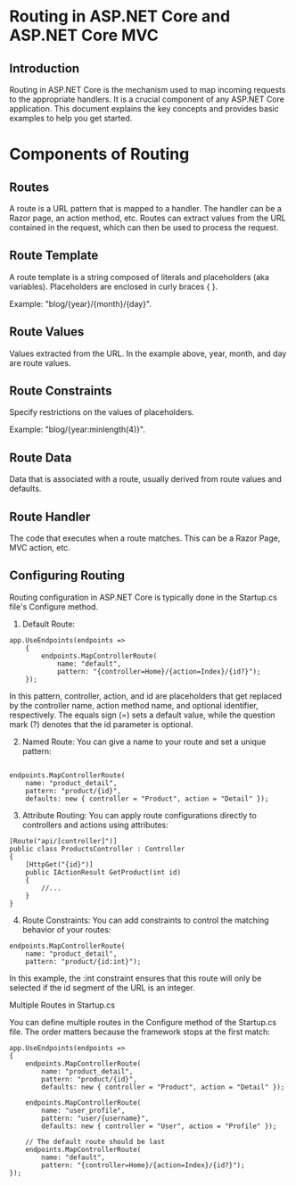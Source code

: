 # Routing in ASP.NET Core and ASP.NET Core MVC

## Introduction
Routing in ASP.NET Core is the mechanism used to map incoming requests to the appropriate handlers. It is a crucial component of any ASP.NET Core application. This document explains the key concepts and provides basic examples to help you get started.

# Components of Routing

## Routes
A route is a URL pattern that is mapped to a handler. The handler can be a Razor page, an action method, etc. Routes can extract values from the URL contained in the request, which can then be used to process the request.

## Route Template
A route template is a string composed of literals and placeholders (aka variables). Placeholders are enclosed in curly braces { }.

Example: "blog/{year}/{month}/{day}".

## Route Values
Values extracted from the URL. In the example above, year, month, and day are route values.

## Route Constraints
Specify restrictions on the values of placeholders.

Example: "blog/{year:minlength(4)}".

## Route Data
Data that is associated with a route, usually derived from route values and defaults.

## Route Handler
The code that executes when a route matches. This can be a Razor Page, MVC action, etc.

## Configuring Routing
Routing configuration in ASP.NET Core is typically done in the Startup.cs file's Configure method.

1. Default Route:

```
app.UseEndpoints(endpoints =>
    {
        endpoints.MapControllerRoute(
            name: "default",
            pattern: "{controller=Home}/{action=Index}/{id?}");
    });
``` 

In this pattern, controller, action, and id are placeholders that get replaced by the controller name, action method name, and optional identifier, respectively. The equals sign (=) sets a default value, while the question mark (?) denotes that the id parameter is optional.

2. Named Route:
You can give a name to your route and set a unique pattern:

```

endpoints.MapControllerRoute(
    name: "product_detail",
    pattern: "product/{id}",
    defaults: new { controller = "Product", action = "Detail" });

```

3. Attribute Routing:
You can apply route configurations directly to controllers and actions using attributes:

```
[Route("api/[controller]")]
public class ProductsController : Controller
{
    [HttpGet("{id}")]
    public IActionResult GetProduct(int id)
    {
        //...
    }
}
``` 

4. Route Constraints:
You can add constraints to control the matching behavior of your routes:

```
endpoints.MapControllerRoute(
    name: "product_detail",
    pattern: "product/{id:int}");
```
In this example, the :int constraint ensures that this route will only be selected if the id segment of the URL is an integer.

Multiple Routes in Startup.cs

You can define multiple routes in the Configure method of the Startup.cs file. The order matters because the framework stops at the first match:

```
app.UseEndpoints(endpoints =>
{
    endpoints.MapControllerRoute(
        name: "product_detail",
        pattern: "product/{id}",
        defaults: new { controller = "Product", action = "Detail" });

    endpoints.MapControllerRoute(
        name: "user_profile",
        pattern: "user/{username}",
        defaults: new { controller = "User", action = "Profile" });

    // The default route should be last
    endpoints.MapControllerRoute(
        name: "default",
        pattern: "{controller=Home}/{action=Index}/{id?}");
});

```